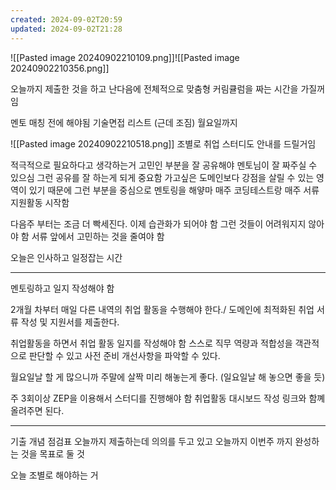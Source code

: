 ```yaml
---
created: 2024-09-02T20:59
updated: 2024-09-02T21:28
---
```



![[Pasted image 20240902210109.png]]![[Pasted image 20240902210356.png]]

오늘까지 제출한 것을 하고 난다음에 전체적으로 맞춤형 커림큘럼을 짜는 시간을 가질꺼임 

멘토 매칭 전에 해야됨 기술면접 리스트 (근데 조짐)
월요일까지

![[Pasted image 20240902210518.png]]
조별로 취업 스터디도 안내를 드릴거임

적극적으로 필요하다고 생각하는거 고민인 부분을 잘 공유해야 멘토님이 잘 짜주실 수 있으심
그런 공유를 잘 하는게 되게 중요함
가고싶은 도메인보다 강점을 살릴 수 있는 영역이 있기 때문에 그런 부분을 중심으로 멘토링을 해얗마
매주 코딩테스트랑 매주 서류지원활동 시작함

다음주 부터는 조금 더 빡세진다. 이제 습관화가 되어야 함
그런 것들이 어려워지지 않아야 함
서류 앞에서 고민하는 것을 줄여야 함

오늘은 인사하고 일정잡는 시간


---

멘토링하고 일지 작성해야 함

2개월 차부터 매일 다른 내역의 취업 활동을 수행해야 한다./ 도메인에 최적화된 취업 서류 작성 및 지원서를 제출한다.

취업활동을 하면서 취업 활동 일지를 작성해야 함
스스로 직무 역량과 적합성을 객관적으로 판단할 수 있고 사전 준비 개선사항을 파악할 수 있다.

월요일날 할 게 많으니까 주말에 살짝 미리 해놓는게 좋다. (일요일날 해 놓으면 좋을 듯)


주 3회이상 ZEP을 이용해서 스터디를 진행해야 함 
취업활동 대시보드 작성 링크와 함꼐 올려주면 된다. 

---
기출 개념 점검표
오늘까지 제출하는데 의의를 두고 있고 오늘까지 이번주 까지 완성하는 것을 목표로 둘 것



오늘 조별로 해야하는 거


